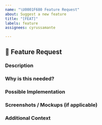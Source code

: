 ```yaml
---
name: "\U0001F680 Feature Request"
about: Suggest a new feature
title: "[FEAT]"
labels: feature
assignees: cyrussamante

---
```


## 🚀 Feature Request

### **Description**
<!-- A clear and concise description of the feature you want to add. -->

### **Why is this needed?**
<!-- Explain why this feature is important and how it benefits the project. -->

### **Possible Implementation**
<!-- Outline how this feature can be implemented, including technologies, APIs, or dependencies. -->

### **Screenshots / Mockups (if applicable)**
<!-- Add wireframes or UI sketches if applicable. -->

### **Additional Context**
<!-- Add any other context or links that may help understand this request. -->
